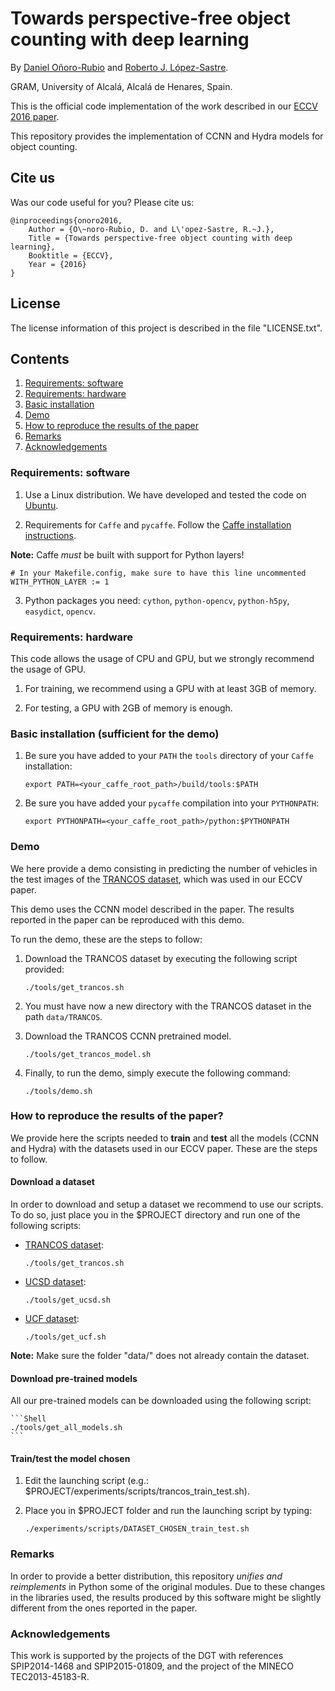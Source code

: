 # Towards perspective-free object counting with deep learning

By [Daniel Oñoro-Rubio](https://es.linkedin.com/in/daniel-oñoro-71062756) and [Roberto J. López-Sastre](http://agamenon.tsc.uah.es/Personales/rlopez/).

GRAM, University of Alcalá, Alcalá de Henares, Spain.

This is the official code implementation of the work described in our [ECCV 2016 paper](http://agamenon.tsc.uah.es/Investigacion/gram/publications/eccv2016-onoro.pdf). 


This repository provides the implementation of CCNN and Hydra models for object counting.

## Cite us

Was our code useful for you? Please cite us:

    @inproceedings{onoro2016,
        Author = {O\~noro-Rubio, D. and L\'opez-Sastre, R.~J.},
        Title = {Towards perspective-free object counting with deep learning},
        Booktitle = {ECCV},
        Year = {2016}
    }


## License

The license information of this project is described in the file "LICENSE.txt".



## Contents
1. [Requirements: software](#requirements-software)
2. [Requirements: hardware](#requirements-hardware)
3. [Basic installation](#basic-installation-sufficient-for-the-demo)
4. [Demo](#demo)
5. [How to reproduce the results of the paper](#how-to-reproduce-the-results-of-the-paper)
6. [Remarks](#remarks)
7. [Acknowledgements](#acknowledgements)

### Requirements: software

1. Use a Linux distribution. We have developed and tested the code on [Ubuntu](http://www.ubuntu.com/).


2. Requirements for `Caffe` and `pycaffe`. Follow the [Caffe installation instructions](http://caffe.berkeleyvision.org/installation.html).

  **Note:** Caffe *must* be built with support for Python layers!

  ```make
  # In your Makefile.config, make sure to have this line uncommented
  WITH_PYTHON_LAYER := 1
  ```

3. Python packages you need: `cython`, `python-opencv`, `python-h5py`, `easydict`, `opencv`.


### Requirements: hardware

This code allows the usage of CPU and GPU, but we strongly recommend the usage of GPU.

1. For training, we recommend using a GPU with at least 3GB of memory.

2. For testing, a GPU with 2GB of memory is enough.

### Basic installation (sufficient for the demo)

1. Be sure you have added to your `PATH` the `tools` directory of your `Caffe` installation:

    ```Shell
    export PATH=<your_caffe_root_path>/build/tools:$PATH
    ```
    
2. Be sure you have added your `pycaffe` compilation into your `PYTHONPATH`:
    
    ```Shell
    export PYTHONPATH=<your_caffe_root_path>/python:$PYTHONPATH
    ```
    
### Demo

We here provide a demo consisting in predicting the number of vehicles in the test images of the [TRANCOS dataset](http://agamenon.tsc.uah.es/Personales/rlopez/data/trancos/), which was used in our ECCV paper. 

This demo uses the CCNN model described in the paper. The results reported in the paper can be reproduced with this demo.

To run the demo, these are the steps to follow:

1. Download the TRANCOS dataset by executing the following script provided:
	```Shell
	./tools/get_trancos.sh
	```

2. You must have now a new directory with the TRANCOS dataset in the path `data/TRANCOS`.

3. Download the TRANCOS CCNN pretrained model.
	```Shell
	./tools/get_trancos_model.sh
	```

4. Finally, to run the demo, simply execute the following command:
	```Shell
	./tools/demo.sh
	```

### How to reproduce the results of the paper?

We provide here the scripts needed to **train** and **test** all the models (CCNN and Hydra) with the datasets used in our ECCV paper. These are the steps to follow.

#### Download a dataset

In order to download and setup a dataset we recommend to use our scripts. To do so, just place you in the $PROJECT directory and run one of the following scripts:

* [TRANCOS dataset](http://agamenon.tsc.uah.es/Personales/rlopez/data/trancos/):
 
	```Shell
    ./tools/get_trancos.sh
    ```

* [UCSD dataset](http://www.svcl.ucsd.edu/projects/peoplecnt/):

	```Shell
    ./tools/get_ucsd.sh
    ```

* [UCF dataset](http://crcv.ucf.edu/data/crowd_counting.php):

	```Shell
    ./tools/get_ucf.sh
    ```

**Note:** Make sure the folder "data/" does not already contain the dataset.


#### Download pre-trained models

All our pre-trained models can be downloaded using the following script:

	```Shell
    ./tools/get_all_models.sh
    ```

#### Train/test the model chosen

1. Edit the launching script (e.g.: $PROJECT/experiments/scripts/trancos_train_test.sh).

3. Place you in $PROJECT folder and run the launching script by typing:

	```Shell
    ./experiments/scripts/DATASET_CHOSEN_train_test.sh
    ```


### Remarks

In order to provide a better distribution, this repository *unifies and reimplements* in Python some of the original modules. Due to these changes in the libraries used, the results produced by this software might be slightly different from the ones reported in the paper.


### Acknowledgements
This work is supported by the projects of the DGT with references SPIP2014-1468 and SPIP2015-01809, and the project of the MINECO TEC2013-45183-R.
